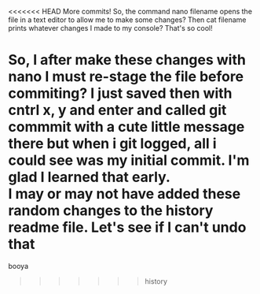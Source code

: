 <<<<<<< HEAD
More commits!
So, the command nano filename opens the file in a text editor to allow me to make some changes? 
Then cat filename prints whatever changes I made to my console? That's so cool!

So, I after make these changes with nano I must re-stage the file before commiting? 
I just saved then with cntrl x, y and enter and called git commmit with a cute little message there but when i git logged, all i could see was my initial commit.
I'm glad I learned that early.  
I may or may not have added these random changes to the history readme file. Let's see if I can't undo that
=======
booya
>>>>>>> history
